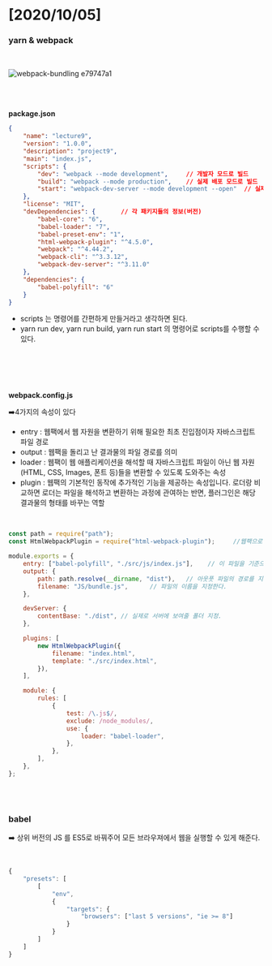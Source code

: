 # [2020/10/05]





### yarn & webpack



</br>

![webpack-bundling e79747a1](https://user-images.githubusercontent.com/48006103/95107382-cd7c2c80-0774-11eb-8fd4-35e64675359b.png)









</br></br>



**package.json**

```json
{
    "name": "lecture9",
    "version": "1.0.0",
    "description": "project9",
    "main": "index.js",
    "scripts": {
        "dev": "webpack --mode development",     // 개발자 모드로 빌드 
        "build": "webpack --mode production",    // 실제 배포 모드로 빌드 
        "start": "webpack-dev-server --mode development --open"  // 실제 서버상에서 빌드를 할 수 있도록 해준다. 
    },
    "license": "MIT",
    "devDependencies": {       // 각 패키지들의 정보(버전)
        "babel-core": "6",
        "babel-loader": "7",
        "babel-preset-env": "1",
        "html-webpack-plugin": "^4.5.0",
        "webpack": "^4.44.2",
        "webpack-cli": "^3.3.12",
        "webpack-dev-server": "^3.11.0"
    },
    "dependencies": {
        "babel-polyfill": "6"
    }
}

```

- scripts 는 명령어를 간편하게 만들거라고 생각하면 된다. 
- yarn run dev, yarn run build, yarn run start 의 명령어로 scripts를 수행할 수 있다. 



</br> </br>

​	





**webpack.config.js**

:arrow_right:4가지의 속성이 있다 

- entry : 웹팩에서 웹 자원을 변환하기 위해 필요한 최초 진입점이자 자바스크립트 파일 경로
- output : 웹팩을 돌리고 난 결과물의 파일 경로를 의미
- loader : 웹팩이 웹 애플리케이션을 해석할 때 자바스크립트 파일이 아닌 웹 자원(HTML, CSS, Images, 폰트 등)들을 변환할 수 있도록 도와주는 속성
- plugin : 웹팩의 기본적인 동작에 추가적인 기능을 제공하는 속성입니다. 로더랑 비교하면 로더는 파일을 해석하고 변환하는 과정에 관여하는 반면, 플러그인은 해당 결과물의 형태를 바꾸는 역할

</br>



```js
const path = require("path");
const HtmlWebpackPlugin = require("html-webpack-plugin");     //웹팩으로 빌드한 결과물로 HTML 파일을 생성해주는 플러그인

module.exports = {
    entry: ["babel-polyfill", "./src/js/index.js"],    // 이 파일을 기준으로 웹팩을 빌드한다. 
    output: {
        path: path.resolve(__dirname, "dist"),   // 아웃풋 파일의 경로를 지정해준다. 
        filename: "JS/bundle.js",      // 파일의 이름을 지정한다. 
    },

    devServer: {
        contentBase: "./dist", // 실제로 서버에 보여줄 폴더 지정.
    },

    plugins: [
        new HtmlWebpackPlugin({
            filename: "index.html",
            template: "./src/index.html",
        }),
    ],

    module: {
        rules: [
            {
                test: /\.js$/,
                exclude: /node_modules/,
                use: {
                    loader: "babel-loader",
                },
            },
        ],
    },
};

```



</br> </br>

### babel

:arrow_right: 상위 버전의 JS 를 ES5로 바꿔주어 모든 브라우져에서 웹을 실행할 수 있게 해준다. 

</br>

```js
{
    "presets": [
        [
            "env",
            {
                "targets": {
                    "browsers": ["last 5 versions", "ie >= 8"]
                }
            }
        ]
    ]
}
```





</br> </br>
